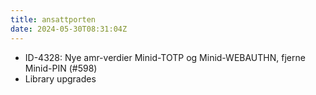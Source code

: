 ```yaml
---
title: ansattporten
date: 2024-05-30T08:31:04Z
---
```

- ID-4328: Nye amr-verdier Minid-TOTP og Minid-WEBAUTHN, fjerne Minid-PIN (#598)
- Library upgrades

